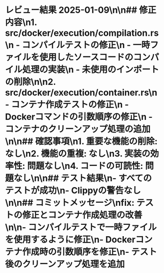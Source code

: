 # レビュー結果 2025-01-09\n\n## 修正内容\n1. src/docker/execution/compilation.rs\n   - コンパイルテストの修正\n   - 一時ファイルを使用したソースコードのコンパイル処理の実装\n   - 未使用のインポートの削除\n\n2. src/docker/execution/container.rs\n   - コンテナ作成テストの修正\n   - Dockerコマンドの引数順序の修正\n   - コンテナのクリーンアップ処理の追加\n\n## 確認事項\n1. 重要な機能の削除: なし\n2. 機能の重複: なし\n3. 実装の効率性: 問題なし\n4. コードの可読性: 問題なし\n\n## テスト結果\n- すべてのテストが成功\n- Clippyの警告なし\n\n## コミットメッセージ\nfix: テストの修正とコンテナ作成処理の改善\n\n- コンパイルテストで一時ファイルを使用するように修正\n- Dockerコンテナ作成時の引数順序を修正\n- テスト後のクリーンアップ処理を追加
